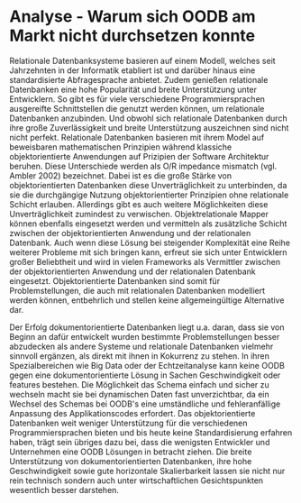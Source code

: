 # Analyse - Warum sich OODB am Markt nicht durchsetzen konnte

Relationale Datenbanksysteme basieren auf einem Modell, welches seit Jahrzehnten in der Informatik etabliert ist und darüber hinaus eine standardisierte Abfragesprache anbietet. Zudem genießen relationale Datenbanken eine hohe Popularität und breite Unterstützung unter Entwicklern.
So gibt es für viele verschiedene Programmiersprachen ausgereifte Schnittstellen die genutzt werden können, um relationale Datenbanken anzubinden. Und obwohl sich relationale Datenbanken durch ihre große Zuverlässigkeit und breite Unterstützung auszeichnen sind nicht nicht perfekt. Relationale Datenbanken basieren mit ihrem Model auf beweisbaren mathematischen Prinzipien während klassiche objektorientierte Anwendungen auf Prizipien der Software Architektur beruhen. Diese Unterschiede werden als O/R impedance mismatch (vgl. Ambler 2002) bezeichnet. Dabei ist es die große Stärke von objektorientierten Datenbanken diese Unverträglichkeit zu unterbinden, da sie die durchgängige Nutzung objektorientierter Prinzipien ohne relationale Schicht erlauben. Allerdings gibt es auch weitere Möglichkeiten diese Unverträglichkeit zumindest zu verwischen. Objektrelationale Mapper können ebenfalls eingesetzt werden und vermitteln als zusätzliche Schicht zwischen der objektorientierten Anwendung und der relationalen Datenbank. Auch wenn diese Lösung bei steigender Komplexität eine Reihe weiterer Probleme mit sich bringen kann, erfreut sie sich unter Entwicklern großer Beliebtheit und wird in vielen Frameworks als Vermittler zwischen der objektorientierten Anwendung und der relationalen Datenbank eingesetzt. Objektorientierte Datenbanken sind somit für Problemstellungen, die auch mit relationalen Datenbanken modelliert werden können, entbehrlich und stellen keine allgemeingültige Alternative dar.

Der Erfolg dokumentorientierte Datenbanken liegt u.a. daran, dass sie von Beginn an dafür entwickelt wurden bestimmte Problemstellungen besser abzudecken als andere Systeme und relationale Datenbanken vielmehr sinnvoll ergänzen, als direkt mit ihnen in Kokurrenz zu stehen. In ihren Spezialbereichen wie Big Data oder der Echtzeitanalyse kann keine OODB gegen eine dokumentorientierte Lösung in Sachen Geschwindigkeit oder features bestehen. Die Möglichkeit das Schema einfach und sicher zu wechseln macht sie bei dynamischen Daten fast unverzichtbar, da ein Wechsel des Schemas bei OODB's  eine umständliche und fehleranfällige Anpassung des Applikationscodes erfordert. Das objektorientierte Datenbanken weit weniger Unterstützung für die verschiedenen Programmiersprachen bieten und bis heute keine Standardisierung erfahren haben, trägt sein übriges dazu bei, dass die wenigsten Entwickler und Unternehmen eine OODB Lösungen in betracht ziehen. Die breite Unterstützung von dokumentorientierten Datenbanken, ihre hohe Geschwindigkeit sowie gute horizontale Skalierbarkeit lassen sie nicht nur rein technisch sondern auch unter wirtschaftlichen Gesichtspunkten wesentlich besser darstehen.
